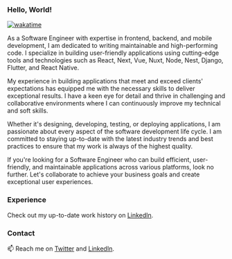 ### Hello, World!


<!--
**placiderapson/placiderapson** is a ✨ _special_ ✨ repository because its `README.md` (this file) appears on your GitHub profile.

Here are some ideas to get you started:

- 🔭 I’m currently working on ...
- 🌱 I’m currently learning ...
- 👯 I’m looking to collaborate on ...
- 🤔 I’m looking for help with ...
- 💬 Ask me about ...
- 📫 How to reach me: ...
- 😄 Pronouns: ...
- ⚡ Fun fact: ...
-->
[![wakatime](https://wakatime.com/badge/user/4025933c-84c6-4f67-aacc-116e42e05bb9.svg)](https://wakatime.com/@4025933c-84c6-4f67-aacc-116e42e05bb9)

As a Software Engineer with expertise in frontend, backend, and mobile development, I am dedicated to writing maintainable and high-performing code. I specialize in building user-friendly applications using cutting-edge tools and technologies such as React, Next, Vue, Nuxt, Node, Nest, Django, Flutter, and React Native.

My experience in building applications that meet and exceed clients' expectations has equipped me with the necessary skills to deliver exceptional results. I have a keen eye for detail and thrive in challenging and collaborative environments where I can continuously improve my technical and soft skills.

Whether it's designing, developing, testing, or deploying applications, I am passionate about every aspect of the software development life cycle. I am committed to staying up-to-date with the latest industry trends and best practices to ensure that my work is always of the highest quality.

If you're looking for a Software Engineer who can build efficient, user-friendly, and maintainable applications across various platforms, look no further. Let's collaborate to achieve your business goals and create exceptional user experiences.


### Experience

Check out my up-to-date work history on [LinkedIn](https://www.linkedin.com/in/placideirandora/).


### Contact

📫 Reach me on [Twitter](https://twitter.com/placideirandora) and [LinkedIn](https://www.linkedin.com/in/placideirandora/).

<!--
<a href="https://app.daily.dev/placideirandora"><img src="https://api.daily.dev/devcards/1761d7411bc843528f9bddf472831a0b.png?r=gzc" width="400" alt="Placide IRANDORA's Dev Card"/></a>
-->
